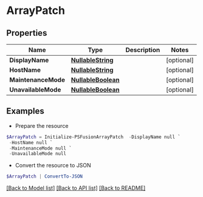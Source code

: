 # ArrayPatch
## Properties

Name | Type | Description | Notes
------------ | ------------- | ------------- | -------------
**DisplayName** | [**NullableString**](NullableString.md) |  | [optional] 
**HostName** | [**NullableString**](NullableString.md) |  | [optional] 
**MaintenanceMode** | [**NullableBoolean**](NullableBoolean.md) |  | [optional] 
**UnavailableMode** | [**NullableBoolean**](NullableBoolean.md) |  | [optional] 

## Examples

- Prepare the resource
```powershell
$ArrayPatch = Initialize-PSFusionArrayPatch  -DisplayName null `
 -HostName null `
 -MaintenanceMode null `
 -UnavailableMode null
```

- Convert the resource to JSON
```powershell
$ArrayPatch | ConvertTo-JSON
```

[[Back to Model list]](../README.md#documentation-for-models) [[Back to API list]](../README.md#documentation-for-api-endpoints) [[Back to README]](../README.md)

